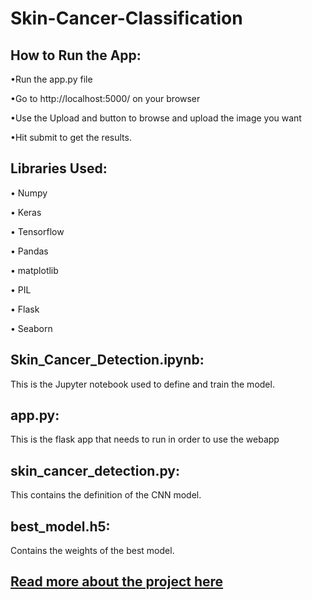# Skin-Cancer-Classification

## How to Run the App:
•Run the app.py file

•Go to http://localhost:5000/ on your browser

•Use the Upload and button to browse and upload the image you want

•Hit submit to get the results.



## Libraries Used: 
• Numpy

• Keras

• Tensorflow

• Pandas

• matplotlib

• PIL

• Flask

• Seaborn

## Skin_Cancer_Detection.ipynb:
This is the Jupyter notebook used to define and train the model.

## app.py:
This is the flask app that needs to run in order to use the webapp

## skin_cancer_detection.py:
This contains the definition of the CNN model.

## best_model.h5:
Contains the weights of the best model.

## [Read more about the project here](https://rohanmandrekar.netlify.app/project/skin-cancer-classification/)
